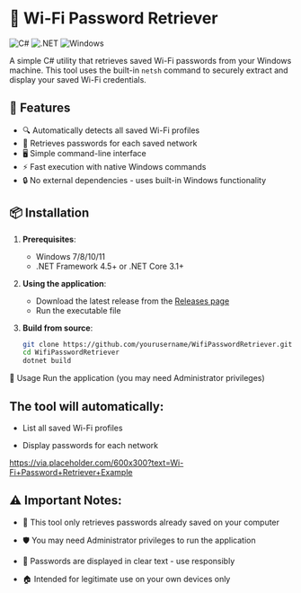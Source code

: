 # 📶 Wi-Fi Password Retriever

![C#](https://img.shields.io/badge/C%23-239120?style=for-the-badge&logo=c-sharp&logoColor=white)
![.NET](https://img.shields.io/badge/.NET-512BD4?style=for-the-badge&logo=dotnet&logoColor=white)
![Windows](https://img.shields.io/badge/Windows-0078D6?style=for-the-badge&logo=windows&logoColor=white)

A simple C# utility that retrieves saved Wi-Fi passwords from your Windows machine. This tool uses the built-in `netsh` command to securely extract and display your saved Wi-Fi credentials.

## 🌟 Features

- 🔍 Automatically detects all saved Wi-Fi profiles
- 🔑 Retrieves passwords for each saved network
- 🖥️ Simple command-line interface
- ⚡ Fast execution with native Windows commands
- 🔒 No external dependencies - uses built-in Windows functionality

## 📦 Installation

1. **Prerequisites**: 
   - Windows 7/8/10/11
   - .NET Framework 4.5+ or .NET Core 3.1+

2. **Using the application**:
   - Download the latest release from the [Releases page](https://github.com/yourusername/WifiPasswordRetriever/releases)
   - Run the executable file

3. **Build from source**:
   ```bash
   git clone https://github.com/yourusername/WifiPasswordRetriever.git
   cd WifiPasswordRetriever
   dotnet build
🚀 Usage
Run the application (you may need Administrator privileges)


## The tool will automatically:

- List all saved Wi-Fi profiles

- Display passwords for each network

https://via.placeholder.com/600x300?text=Wi-Fi+Password+Retriever+Example

## ⚠️ Important Notes:
- 🔐 This tool only retrieves passwords already saved on your computer

- 🛡️ You may need Administrator privileges to run the application

- 📝 Passwords are displayed in clear text - use responsibly

- 🏠 Intended for legitimate use on your own devices only
